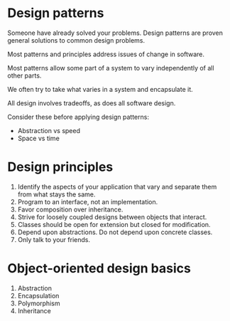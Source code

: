 # Design patterns

Someone have already solved your problems. Design patterns are proven general solutions to common design problems.

Most patterns and principles address issues of change in software.

Most patterns allow some part of a system to vary independently of all other parts.

We often try to take what varies in a system and encapsulate it.

All design involves tradeoffs, as does all software design.

Consider these before applying design patterns:
- Abstraction vs speed
- Space vs time


# Design principles

1. Identify the aspects of your application that vary and separate them from what stays the same.
2. Program to an interface, not an implementation.
3. Favor composition over inheritance.
4. Strive for loosely coupled designs between objects that interact.
5. Classes should be open for extension but closed for modification.
6. Depend upon abstractions. Do not depend upon concrete classes.
7. Only talk to your friends.


# Object-oriented design basics

1. Abstraction
2. Encapsulation
3. Polymorphism
4. Inheritance